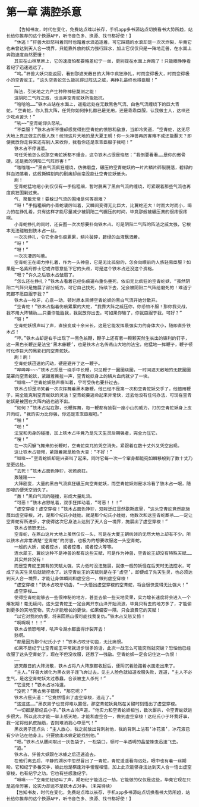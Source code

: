 # 第一章 满腔杀意
        【告知书友，时代在变化，免费站点难以长存，手机app多书源站点切换看书大势所趋，站长给你推荐的这个换源APP，听书音色多、换源、找书都好使！】
       “休逃！”犴兽大妖怒叫着同时也踏着水浪追逐着，可它踩踏的水浪却是一次次炸裂，毕竟它也未曾达到天人合一境界，只能靠外放的妖力强行踩水，加上它仅仅只是一陆地走兽，在水面上奔跑速度自然更慢！
       其实在山林草原上，它的速度怕都要略差纪宁一丝，更别提在水面上奔跑了！只能眼睁睁看着纪宁迅速逃远了。
       “呜。”犴兽大妖只能返回，看到那遮天蔽日的大阵中疯狂挣扎，时而变得极大，时而变得极小的空青蛇王，“这头空青蛇怎么能抗得过阵法之威，再挣扎最终也得臣服！”
       ……
       阵法，引天地之力产生种种神秘莫测之能！
       这阴阳二气阵之威，也远非空青蛇妖所能抵抗。
       “哈哈哈……”铁木占站在水面上，遥指远处在无数黑色气流、白色气流缠绕下的巨大青蛇，“空青蛇，你入我大阵，任凭你如何挣扎都已是无用，还是乖乖臣服，认我做主人，这样还少吃点苦头！”
       “吼~~”空青蛇仰头怒吼。
       “不臣服？”铁木占听不懂却感觉得到空青蛇的愤怒和敌意，当即冷笑道，“空青蛇，这无尽大地上真正做主的是人族！统领这片大地的是大夏王朝！你一头神兽再厉害难不成还能翻天？即使我放你走将来还有别人来收你，我看你还是乖乖臣服于我吧！”
       铁木占不停说着。
       可任凭他怎么说那空青蛇妖都不理会，这令铁木占很是恼怒：“我倒要看看……是你的傲骨硬，还是我的阴阳二气阵厉害！”
       “嗤嗤嗤~~”黑白气流疯狂缠绕，仿佛磨盘，碾压的空青蛇妖的一片片鳞片碎裂脱落，碧绿的鲜血洒落着，这般撕鳞割肉的剧痛却丝毫没能让空青蛇妖低头。
       刷！
       空青蛇猛地缩小到仅仅有一手指粗细，暂时脱离了黑白气流的缠绕，可紧跟着那些气流也再度疯狂围剿过来。
       气，聚散无常！要躲过气流的围堵是何等艰难？
       “呀！”手指粗细的小青蛇凄厉叫着，又瞬间变得无比巨大，比翼蛇还大！时而大时而小，竭力的在挣扎着，只有这样才能尽量减少被阴阳二气碾压的时间，毕竟那般被碾压真的很疼很疼啊。
       小青蛇挣扎的同时，还妄图一次次想要扑向铁木占。可是阴阳二气阵的阵法之威太强，它根本无法碰触到铁木占一丝。
       一次次挣扎，令它全身伤痕累累，鳞片破碎，碧绿的血液飘洒着。
       “呀！”
       “呀！”
       一次次凄厉叫着。
       空青蛇王在竭力挣扎着，作为一头神兽，它是无比孤傲的，怎会向眼前的人族轻易臣服？如果是一名紫府修士它或许愿意低下它的头颅，可是这个铁木占还没这个资格。
       “嗯？”许久之后铁木占皱眉了。
       “怎么还在挣扎？”铁木占看着已经伤痕遍布重伤垂死，依旧无比疯狂的空青蛇妖，“虽然阴阳二气阵只是施展了部分威力，可它自己找死，持续下去，定会被阴阳二气阵给磨死的！难道宁死都不愿臣服于我？”
       铁木占一咬牙，心意一动，顿时原本束缚空青蛇妖的黑白气流开始分散开。
       “空青蛇！”铁木占指着伤痕累累的大蛇，“我靠大阵之威压你，你恐怕不服！那你我交战，我不用大阵辅助……只要你能胜我，我就放你出去。可如果你输了，你就臣服于我，可好？”
       “呀！”
       空青蛇妖恨声叫了声，直接变成十余米长，这是它能发挥最强实力的身体大小，随即直扑铁木占！
       “哼。”铁木占却是右手出现了一黑色长鞭，鞭子上还有着一颗颗天然生长出的锋利的钉子，这一黑色长鞭正是法宝‘黑木藤鞭’，也是铁木占名传燕山大地的法宝。他猛地一挥鞭子，鞭子顿时化作巨大的黑影扫向空青蛇妖。
       刷！刷！
       空青蛇妖迅速的闪动，硬是避开了这一鞭子。
       “哗哗哗~~~”铁木占却是一绕手中长鞭，只见鞭子一圈圈绕圈，一时间遮天敝地的无数圈圈笼罩向空青蛇妖，紧跟着撕拉一声，空青蛇妖身上的鳞片血肉就少了一块。
       “咝咝~~”空青蛇妖怒声嘶叫着，宁可受伤也要扑过去。
       铁木占却是冷笑着一次次挥舞着黑木藤鞭，他已经不是第一次和空青蛇妖交手了，他擅用鞭子，完全能克制空青蛇妖的灵活！空青蛇要逃命起来非常快，过去他没有任何办法，可现在空青蛇妖是被困在大阵内逃也逃不出。
       “如何？”铁木占站在那，长鞭挥舞，每一鞭都有抽裂一座小山的威力，打的空青蛇妖身上皮开肉绽，“我的实力比你强，你还是乖乖臣服吧。”
       “啪！”
       “啪！”
       法宝和肉身的碰撞，加上铁木占毕竟乃是先天生灵后期强者，完全力压它。
       “嗖！”
       在一次闪躲飞舞来的长鞭时，空青蛇突兀的凭空消失。紧跟着在数十丈外又凭空出现。
       这让铁木占错愕，紧跟着就是脸色大变：“不好！”
       “咝咝~~”空青蛇妖却是兴奋叫了起来，同时它每一次一个窜身都能宛如瞬移般到了数十丈乃至更远处。
       “去死！”铁木占面色狰狞，状若疯狂。
       轰隆隆~~~
       大阵剧变，大量的黑白气流疯狂碾压向空青蛇妖，而空青蛇妖则是冰冷看了铁木占一眼，随即嗖的便凭空消失了。
       “轰！”黑白气流的碰撞，形成大量乱流。
       “可恶！”铁木占怒吼着，双手狂挥动着，“可恶！！！”
       “虚空穿梭！虚空穿梭！”铁木占面色狰狞，双眸泛红显然歇斯底里，“这头空青蛇竟然能施展出虚空穿梭，对，是那个纪氏小娃娃。就是那个纪氏小娃娃，他数次和这空青蛇厮杀……一定让空青蛇有所进步，才使得这次它身法上达到了天人合一境界，施展出了虚空穿梭！”
       铁木占愤怒无比。
       空青蛇，在燕山这片大地上虽然仅仅一头，可是在大夏王朝统领的无尽大地上却有不少。所以铁木占非常清楚‘空青蛇’的厉害，也极为的想要收服这一头空青蛇。
       一般的大妖，或者控水，或者控毒，或者控火等等。
       连水犀王、翼蛇这种不是神兽的都有这些天赋，可是作为神兽，空青蛇王却没有特殊天赋……
       其实并非没有！
       而是空青蛇王拥有的天赋太强，实力低时没法施展，就像一般的妖怪在后天时无法控水，可成了先天生灵后就能控水了。这空青蛇王的天赋则是在于‘虚空’，即便成了先天生灵，也必须达到天人合一境界，才能让身体瞬间和虚空合一，做到虚空穿梭！
       “虚空穿梭！”铁木占咬牙切齿，“一头悟出虚空穿梭的空青蛇，将会很快变得无比强大！”
       虚空穿梭……
       使得空青蛇能够去一些很神秘的地方，甚至去偷一些天地灵果，实力增长速度将会进入一个爆发期！毫无疑问，这头空青蛇王一定会离开东山泽开始流浪，毕竟只有去的地方多了，才能偷到更多的天地宝物，实力才能增长的更快，如果偏安一隅，只会浪费它的天赋！
       “以它对我的仇恨，将来回燕山很可能找我复仇。”铁木占又怒又惊！
       “啊啊啊！！！”
       铁木占愤怒咆哮，吼声令湖水都震得炸裂开去！
       怒啊。
       “都是因为那个纪氏小子！”铁木占咬牙切齿，无比痛恨。
       如果不是纪宁让空青蛇王平常就进步很多的话，此次一战怎么可能突然就突破？恐怕他已经收服了这头空青蛇了，现在不但没收服，还惹了一强敌。空青蛇妖一定会记住这一仇恨！
       ……
       遮天蔽日的大阵消散，铁木占将八大阵旗都收起后，便阴沉着脸踏着水面走出来了。
       “主人。”犴兽大妖化为黑衣男子连飞奔过去，见主人脸色就知道收服失败，连道，“主人不必生气，是这空青蛇妖太过愚蠢，合该被主人杀死！”
       “它没死！”铁木占冰冷道。
       “没死？”黑衣男子错愕，“那它呢？”
       铁木占摇头道：“它竟然悟出了虚空穿梭，逃走了。”
       “这这这……”黑衣男子也觉得难以置信，那空青蛇妖竟然在关键时刻悟出了虚空穿梭。
       “一切都是那纪氏小子。”铁木占冷声道，“他实力和空青蛇妖相当，数次厮杀，令空青蛇妖进步很大。所以此次才能一举上感天地，才能和虚空合一，做到虚空穿梭！这纪氏小子坏我好事，我一定将他扒皮抽筋，否则难消我心中恶气！”
       黑衣男子连点头：“主人放心，我之前放出背刺射他，我的背刺上沾有‘冰花液’，冰花液已有少许沾在他身上。只要放出冰蜂定能找到他。”
       “嗯。”铁木占从腰间取出一灰色袋子，一松袋口，顿时一半透明的晶莹蜂虫迅速飞去。
       “追。”
       铁木占、犴兽大妖跟在冰蜂之后迅速追去。
       在他们离去后，平静的湖水中忽然冒出了一青蛇，青蛇遥遥看向远处，眼中也有着一丝期盼。它和纪宁多番交手，彼此也是棋逢对手惺惺相惜，加上此次能够身法达到天人合一悟出虚空穿梭，也有纪宁之功。它也有些感激纪宁。
       “咝咝~~~”空青蛇轻轻叫了声，期盼纪宁能逃过一劫，它能做的仅仅是这些，毕竟它现在只是逃命厉害，论实力却远不是铁木占对手。（未完待续）
       【告知书友，时代在变化，免费站点难以长存，手机app多书源站点切换看书大势所趋，站长给你推荐的这个换源APP，听书音色多、换源、找书都好使！】